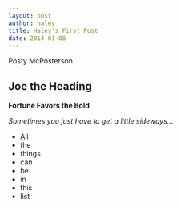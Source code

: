 ```yaml
---
layout: post
author: haley
title: Haley's First Post
date: 2014-01-08
---
```


Posty McPosterson

## Joe the Heading

**Fortune Favors the Bold**

*Sometimes you just have to get a little sideways...*

* All
* the
* things
* can
* be
* in
* this
* list
